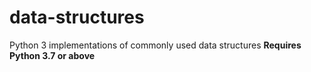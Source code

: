# data-structures
Python 3 implementations of commonly used data structures
**Requires Python 3.7 or above**
